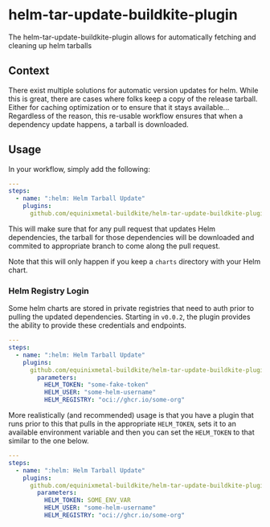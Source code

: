 # helm-tar-update-buildkite-plugin

The helm-tar-update-buildkite-plugin allows for automatically fetching and cleaning up helm tarballs

## Context

There exist multiple solutions for automatic version updates for helm.
While this is great, there are cases where folks keep a copy of the
release tarball. Either for caching optimization or to ensure that
it stays available... Regardless of the reason, this re-usable workflow
ensures that when a dependency update happens, a tarball is downloaded.

## Usage

In your workflow, simply add the following:

```yaml
---
steps:
  - name: ":helm: Helm Tarball Update"
    plugins:
      github.com/equinixmetal-buildkite/helm-tar-update-buildkite-plugin#v0.0.2: {}
```

This will make sure that for any pull request that updates Helm dependencies,
the tarball for those dependencies will be downloaded and commited to appropriate
branch to come along the pull request.

Note that this will only happen if you keep a `charts` directory with your Helm
chart.

### Helm Registry Login

Some helm charts are stored in private registries that need to auth prior to pulling the updated dependencies.
Starting in `v0.0.2`, the plugin provides the ability to provide these credentials and endpoints.

```yaml
---
steps:
  - name: ":helm: Helm Tarball Update"
    plugins:
      github.com/equinixmetal-buildkite/helm-tar-update-buildkite-plugin#v0.0.2:
        parameters:
          HELM_TOKEN: "some-fake-token"
          HELM_USER: "some-helm-username"
          HELM_REGISTRY: "oci://ghcr.io/some-org"
```

More realistically (and recommended) usage is that you have a plugin that runs prior to this that pulls in the appropriate
`HELM_TOKEN`, sets it to an available environment variable and then you can set the `HELM_TOKEN` to that similar to the one
below.

```yaml
---
steps:
  - name: ":helm: Helm Tarball Update"
    plugins:
      github.com/equinixmetal-buildkite/helm-tar-update-buildkite-plugin#v0.0.2:
        parameters:
          HELM_TOKEN: SOME_ENV_VAR
          HELM_USER: "some-helm-username"
          HELM_REGISTRY: "oci://ghcr.io/some-org"
```
